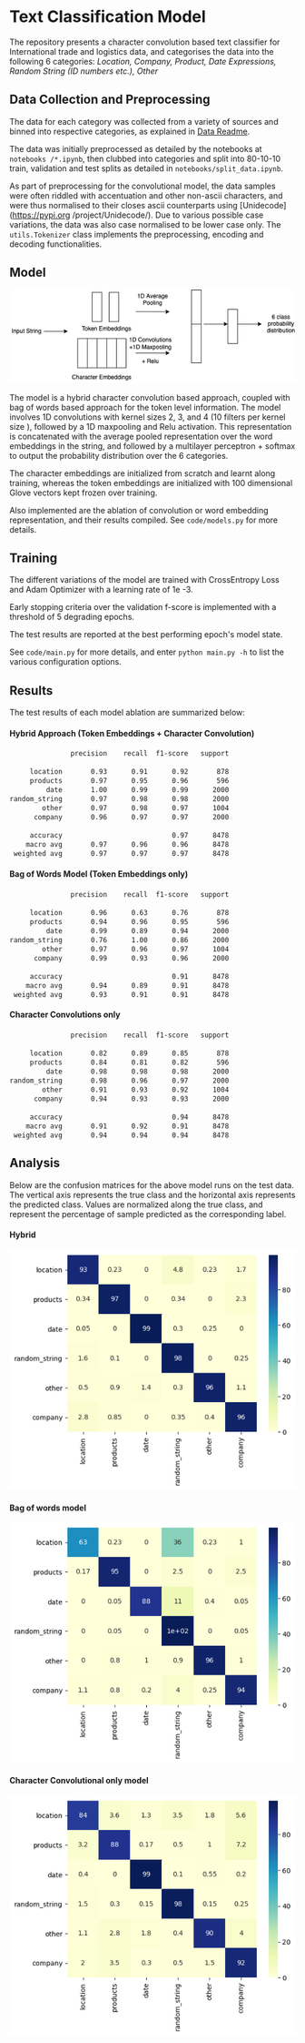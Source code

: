 # Text Classification Model

The repository presents a character convolution based text classifier for International trade and logistics data, and categorises the data into the following 6 categories: 
*Location, Company, Product, Date Expressions, Random String (ID numbers etc.), Other*

## Data Collection and Preprocessing

The data for each category was collected from a variety of sources and binned into respective categories, as
 explained in [Data Readme](data/readme.md).
 
 The data was initially preprocessed as detailed by the notebooks at `notebooks
 /*.ipynb`, then clubbed into categories and split into 80-10-10 train, validation and test splits as detailed in `notebooks/split_data.ipynb`. 


As part of preprocessing for the convolutional model, the data samples were often riddled with accentuation and other
 non-ascii characters, and were thus normalised to their closes ascii counterparts using [Unidecode](https://pypi.org
 /project/Unidecode/). Due to various possible case variations, the data was also case normalised to be lower case only. The `utils.Tokenizer` class implements the preprocessing, encoding and decoding functionalities.

## Model
![](static/model.png)

The model is a hybrid character convolution based approach, coupled with bag of words based approach for the token
 level information. The model involves 1D convolutions with kernel sizes 2, 3, and 4 (10 filters per kernel size
 ), followed by a 1D maxpooling and Relu activation. This representation is concatenated with the average pooled
  representation over the word embeddings in the string, and followed by a multilayer perceptron + softmax to output
   the probability distribution over the 6 categories.
   
   The character embeddings are initialized from scratch and learnt along training, whereas the token embeddings are
    initialized with 100 dimensional Glove vectors kept frozen over training.
   
   Also implemented are the ablation of convolution or word embedding representation, and their results compiled. See
    `code/models.py` for more details.
    
## Training
The different variations of the model are trained with CrossEntropy Loss and Adam Optimizer with a learning rate of 1e
-3. 

Early stopping criteria over the validation f-score is implemented with a threshold of 5 degrading epochs. 

The test results are reported at the best performing epoch's model state.
 
 See `code/main.py` for more details, and enter `python main.py -h` to list the
  various configuration options.
    
## Results
The test results of each model ablation are summarized below:

#### Hybrid Approach (Token Embeddings + Character Convolution)
```text
               precision    recall  f1-score   support

     location       0.93      0.91      0.92       878
     products       0.97      0.95      0.96       596
         date       1.00      0.99      0.99      2000
random_string       0.97      0.98      0.98      2000
        other       0.97      0.98      0.97      1004
      company       0.96      0.97      0.97      2000

     accuracy                           0.97      8478
    macro avg       0.97      0.96      0.96      8478
 weighted avg       0.97      0.97      0.97      8478
```

#### Bag of Words Model (Token Embeddings only)

```text
               precision    recall  f1-score   support

     location       0.96      0.63      0.76       878
     products       0.94      0.96      0.95       596
         date       0.99      0.89      0.94      2000
random_string       0.76      1.00      0.86      2000
        other       0.97      0.96      0.97      1004
      company       0.99      0.93      0.96      2000

     accuracy                           0.91      8478
    macro avg       0.94      0.89      0.91      8478
 weighted avg       0.93      0.91      0.91      8478

```

#### Character Convolutions only

```text
               precision    recall  f1-score   support

     location       0.82      0.89      0.85       878
     products       0.84      0.81      0.82       596
         date       0.98      0.98      0.98      2000
random_string       0.98      0.96      0.97      2000
        other       0.91      0.93      0.92      1004
      company       0.94      0.93      0.93      2000

     accuracy                           0.94      8478
    macro avg       0.91      0.92      0.91      8478
 weighted avg       0.94      0.94      0.94      8478

```

## Analysis

Below are the confusion matrices for the above model runs on the test data. The vertical axis represents the
 true class and the horizontal axis represents the
 predicted class. Values are normalized along the true class, and represent the percentage of
  sample predicted as the corresponding label.
 
#### Hybrid

![](cmatrices/hybrid.png)

#### Bag of words model

![](cmatrices/bag_of_words.png)

#### Character Convolutional only model

![](cmatrices/charconv.png)
